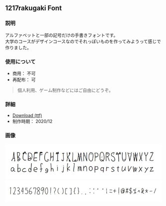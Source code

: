## 1217rakugaki Font
### 説明
アルファベットと一部の記号だけの手書きフォントです。  
大学のコースがデザインコースなのでそれっぽいものを作ってみようって感じで作りました。

### 使用について
- 商用： 不可
- 再配布： 可

> 個人利用、ゲーム制作などにはご自由にどうぞ。

### 詳細
- [Download (ttf)](./contents/1217rakugaki.ttf)
- 制作時期： 2020/12

### 画像
[![見本１](./img/2020-12_1217rakugaki%20Font/01.jpg)](./img/2020-12_1217rakugaki%20Font/01.jpg)
[![見本２](./img/2020-12_1217rakugaki%20Font/02.jpg)](./img/2020-12_1217rakugaki%20Font/02.jpg)
